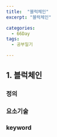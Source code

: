```yaml
---
title:  "블럭체인"
excerpt: "블럭체인"

categories:
  - 66Day
tags:
  - 공부일기

---
```


## 1. 블럭체인


### 정의

### 요소기술

### keyword
